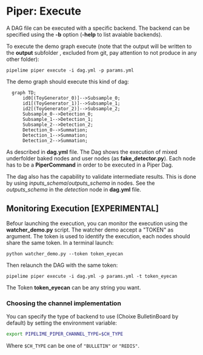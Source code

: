 # Piper: Execute

A DAG file can be executed with a specific backend. The backend can be specified using the **-b** option (**-help** to list avaiable backends). 

To execute the demo graph execute (note that the output will be written to the **output** subfolder , excluded from git, pay attention to not produce in any other folder):

```
pipelime piper execute -i dag.yml -p params.yml
```

The demo graph should execute this kind of dag:


```mermaid
  graph TD;
      id0[(ToyGenerator_0)]-->Subsample_0;
      id1[(ToyGenerator_1)]-->Subsample_1;
      id2[(ToyGenerator_2)]-->Subsample_2;
      Subsample_0-->Detection_0;
      Subsample_1-->Detection_1;
      Subsample_2-->Detection_2;
      Detection_0-->Summation;
      Detection_1-->Summation;
      Detection_2-->Summation;
```

As described in **dag.yml** file. The Dag shows the execution of mixed underfolder baked
nodes and user nodes (as **fake_detector.py**). Each node has to be a **PiperCommand** in 
order to be executed in a Piper Dag.

The dag also has the capability to validate intermediate results. This is done by using *inputs_schema*/*outputs_schema* in nodes. See the *outputs_schema* in the *detection* node 
in **dag.yml** file. 



## Monitoring Execution [EXPERIMENTAL]

Befour launching the execution, you can monitor the execution using the **watcher_demo.py** script. The watcher demo accept a "TOKEN" as argument. The token is used to identify the execution, each nodes should share the same token. In a terminal launch:

```
python watcher_demo.py --token token_eyecan
```

Then relaunch the DAG with the same token:

```
pipelime piper execute -i dag.yml -p params.yml -t token_eyecan
```

The Token **token_eyecan** can be any string you want.

### Choosing the channel implementation 
You can specify the type of backend to use (Choixe BulletinBoard by default) by setting the environment variable:

```bash
export PIPELIME_PIPER_CHANNEL_TYPE=$CH_TYPE
```

Where `$CH_TYPE` can be one of `"BULLETIN"` or `"REDIS"`.
